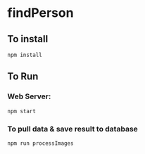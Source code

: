 # findPerson

## To install

```
npm install
```

## To Run

### Web Server:

```
npm start
```

### To pull data & save result to database

```
npm run processImages
```
